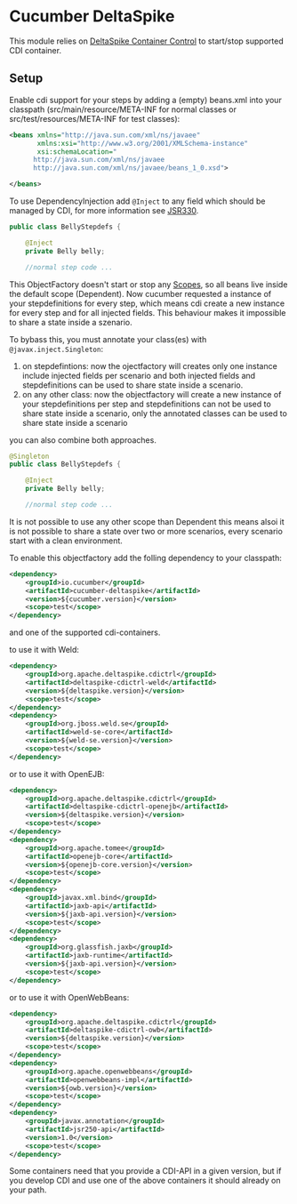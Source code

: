 Cucumber DeltaSpike
===================

This module relies on [DeltaSpike Container Control](https://deltaspike.apache.org/documentation/container-control.html) to start/stop supported CDI container.

## Setup
Enable cdi support for your steps by adding a (empty) beans.xml into your classpath (src/main/resource/META-INF for normal classes or src/test/resources/META-INF for test classes):

```xml
<beans xmlns="http://java.sun.com/xml/ns/javaee"
       xmlns:xsi="http://www.w3.org/2001/XMLSchema-instance"
       xsi:schemaLocation="
      http://java.sun.com/xml/ns/javaee
      http://java.sun.com/xml/ns/javaee/beans_1_0.xsd">

</beans>
```

To use DependencyInjection add `@Inject` to any field which should be managed by CDI, for more information see [JSR330](https://www.jcp.org/en/jsr/detail?id=330).

```java
public class BellyStepdefs {

    @Inject
    private Belly belly;

    //normal step code ...
```

This ObjectFactory doesn't start or stop any [Scopes](https://docs.oracle.com/javaee/6/tutorial/doc/gjbbk.html), so all beans live inside the default scope (Dependent). Now cucumber requested a instance of your stepdefinitions for every step, which means cdi create a new instance for every step and for all injected fields. This behaviour makes it impossible to share a state inside a szenario.

To bybass this, you must annotate your class(es) with `@javax.inject.Singleton`:
1. on stepdefintions: now the ojectfactory will creates only one instance include injected fields per scenario and both injected fields and stepdefinitions can be used to share state inside a scenario.
2. on any other class: now the objectfactory will create a new instance of your stepdefinitions per step and stepdefinitions can not be used to share state inside a scenario, only the annotated classes can be used to share state inside a scenario

you can also combine both approaches.

```java
@Singleton
public class BellyStepdefs {

    @Inject
    private Belly belly;

    //normal step code ...
```
It is not possible to use any other scope than Dependent this means alsoi it is not possible to share a state over two or more scenarios, every scenario start with a clean environment.

To enable this objectfactory add the folling dependency to your classpath:
```xml
<dependency>
    <groupId>io.cucumber</groupId>
    <artifactId>cucumber-deltaspike</artifactId>
    <version>${cucumber.version}</version>
    <scope>test</scope>
</dependency>
```

and one of the supported cdi-containers.

to use it with Weld:

```xml
<dependency>
    <groupId>org.apache.deltaspike.cdictrl</groupId>
    <artifactId>deltaspike-cdictrl-weld</artifactId>
    <version>${deltaspike.version}</version>
    <scope>test</scope>
</dependency>
<dependency>
    <groupId>org.jboss.weld.se</groupId>
    <artifactId>weld-se-core</artifactId>
    <version>${weld-se.version}</version>
    <scope>test</scope>
</dependency>
```

or to use it with OpenEJB:

```xml
<dependency>
    <groupId>org.apache.deltaspike.cdictrl</groupId>
    <artifactId>deltaspike-cdictrl-openejb</artifactId>
    <version>${deltaspike.version}</version>
    <scope>test</scope>
</dependency>
<dependency>
    <groupId>org.apache.tomee</groupId>
    <artifactId>openejb-core</artifactId>
    <version>${openejb-core.version}</version>
    <scope>test</scope>
</dependency>
<dependency>
    <groupId>javax.xml.bind</groupId>
    <artifactId>jaxb-api</artifactId>
    <version>${jaxb-api.version}</version>
    <scope>test</scope>
</dependency>
<dependency>
    <groupId>org.glassfish.jaxb</groupId>
    <artifactId>jaxb-runtime</artifactId>
    <version>${jaxb-api.version}</version>
    <scope>test</scope>
</dependency>
```

or to use it with OpenWebBeans:
```xml
<dependency>
    <groupId>org.apache.deltaspike.cdictrl</groupId>
    <artifactId>deltaspike-cdictrl-owb</artifactId>
    <version>${deltaspike.version}</version>
    <scope>test</scope>
</dependency>
<dependency>
    <groupId>org.apache.openwebbeans</groupId>
    <artifactId>openwebbeans-impl</artifactId>
    <version>${owb.version}</version>
    <scope>test</scope>
</dependency>
<dependency>
    <groupId>javax.annotation</groupId>
    <artifactId>jsr250-api</artifactId>
    <version>1.0</version>
    <scope>test</scope>
</dependency>
```

Some containers need that you provide a CDI-API in a given version, but if you develop CDI and use one of the above containers it should already on your path.
